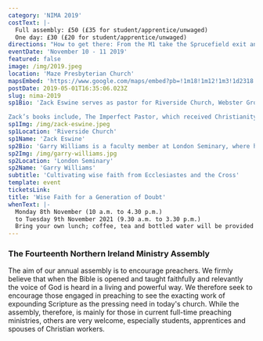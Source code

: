 ```yaml
---
category: 'NIMA 2019'
costText: |-
  Full assembly: £50 (£35 for student/apprentice/unwaged)
  One day: £30 (£20 for student/apprentice/unwaged)
directions: "How to get there: From the M1 take the Sprucefield exit and follow the signs for Hillsborough/Dublin/Newry onto the A1 dual carriageway. After 1 mile and at the top of the hill you will see a sign pointing right for Culcavy. This road is Harrys Road. Travel for 1 mile, go straight across the crossroads, and onto Aghnatrisk Road, which again is 1 mile long. At this crossroads turn right – past houses and a Methodist church. Once over the motorway bridge the Church is on the left – in total it's just over 3 miles from Sprucefield."
eventDate: 'November 10 - 11 2019'
featured: false
image: /img/2019.jpeg
location: 'Maze Presbyterian Church'
mapsEmbed: 'https://www.google.com/maps/embed?pb=!1m18!1m12!1m3!1d2318.0010047523247!2d-6.117361399999999!3d54.480564099999995!2m3!1f0!2f0!3f0!3m2!1i1024!2i768!4f13.1!3m3!1m2!1s0x486103191e37a8d1%3A0x2af07ebaec4c8898!2sMaze%20Presbyterian%20Church!5e0!3m2!1sen!2suk!4v1628795706431!5m2!1sen!2suk'
postDate: 2019-05-01T16:35:06.023Z
slug: nima-2019
sp1Bio: 'Zack Eswine serves as pastor for Riverside Church, Webster Groves, Missouri and as Resident Scholar for the Francis Schaeffer Institute, Director of Homiletics at Covenant Theological Seminary in Saint Louis, Missouri.

Zack’s books include, The Imperfect Pastor, which received Christianity Today’s Book of the Year award 2016, in the category of Church/Pastoral Leadership, and Preaching to a Post-Everything World, recipient of Preaching Today’s Book of the Year Award, 2008. In addition Zack has written a commentary called ‘Recovered Eden: The Gospel According to Ecclesiastes’ published by P&R.'
sp1Img: /img/zack-eswine.jpeg
sp1Location: 'Riverside Church'
sp1Name: 'Zack Eswine'
sp2Bio: 'Garry Williams is a faculty member at London Seminary, where he also oversees the work of the Pastor’s Academy. As well as lecturing in systematic theology, church history and contemporary studies, he supervises pastors who work on doctrinal topics for their study projects. He is Visiting Professor of Historical Theology at Westminster Theological Seminary (Philadelphia) and Adjunct Professor of Historical Theology at Puritan Reformed Theological Seminary (Michigan). He serves as an ordained elder at ChristChurch, Harpenden. Garry has authored several books including His Love Endures For Ever: Reflections on the Love of God and Silent Witnesses: Lessons on Theology, Life, and the Church from Christians of the Past.'
sp2Img: /img/garry-williams.jpg
sp2Location: 'London Seminary'
sp2Name: 'Garry Williams'
subtitle: 'Cultivating wise faith from Ecclesiastes and the Cross'
template: event
ticketsLink:
title: 'Wise Faith for a Generation of Doubt'
whenText: |-
  Monday 8th November (10 a.m. to 4.30 p.m.)
  to Tuesday 9th November 2021 (9.30 a.m. to 3.30 p.m.)
  Bring your own lunch; coffee, tea and bottled water will be provided
---
```


### The Fourteenth Northern Ireland Ministry Assembly

The aim of our annual assembly is to encourage preachers. We firmly believe that when the Bible is opened and taught faithfully and relevantly the voice of God is heard in a living and powerful way. We therefore seek to encourage those engaged in preaching to see the exacting work of expounding Scripture as the pressing need in today's church. While the assembly, therefore, is mainly for those in current full-time preaching ministries, others are very welcome, especially students, apprentices and spouses of Christian workers.
